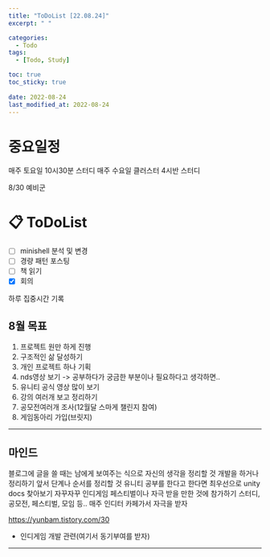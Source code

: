 ```yaml
---
title: "ToDoList [22.08.24]"
excerpt: " "

categories:
  - Todo
tags:
  - [Todo, Study]

toc: true
toc_sticky: true
 
date: 2022-08-24
last_modified_at: 2022-08-24
---
```


# 중요일정

매주 토요일 10시30분 스터디
매주 수요일 클러스터 4시반 스터디

8/30 예비군

# 📋 ToDoList  

- [ ] minishell 분석 및 변경
- [ ] 경량 패턴 포스팅
- [ ] 책 읽기 
- [x] 회의

하루 집중시간 기록

## 8월 목표  

1. 프로젝트 원만 하게 진행
2. 구조적인 삶 달성하기
3. 개인 프로젝트 하나 기획
4. nds영상 보기 -> 공부하다가 궁금한 부분이나 필요하다고 생각하면..
5. 유니티 공식 영상 많이 보기
6. 강의 여러개 보고 정리하기
7. 공모전여러개 조사(12월달 스마게 챌린지 참여)
8. 게임동아리 가입(브릿지)

---

## 마인드

블로그에 글을 쓸 때는 남에게 보여주는 식으로 자신의 생각을 정리할 것
개발을 하거나 정리하기 앞서 단계나 순서를 정리할 것
유니티 공부를 한다고 한다면 최우선으로 unity docs 찾아보기
자꾸자꾸 인디게임 페스티벌이나 자극 받을 만한 것에 참가하기
스터디, 공모전, 페스티벌, 모임 등..
매주 인디터 카페가서 자극을 받자

https://yunbam.tistory.com/30
- 인디게임 개발 관련(여기서 동기부여를 받자)

---
